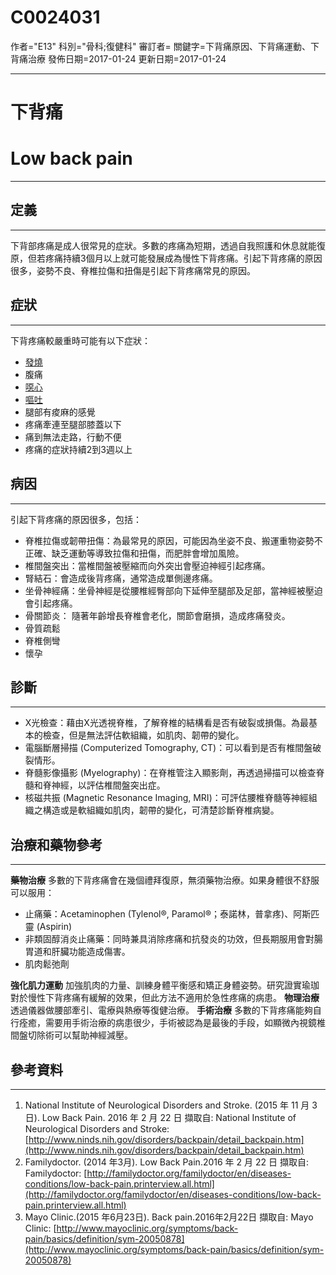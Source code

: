 # C0024031
作者="E13"
科別="骨科;復健科"
審訂者=
關鍵字=下背痛原因、下背痛運動、下背痛治療
發佈日期=2017-01-24
更新日期=2017-01-24

----------
# 下背痛
# Low back pain
----------
## 定義
----------

下背部疼痛是成人很常見的症狀。多數的疼痛為短期，透過自我照護和休息就能復原，但若疼痛持續3個月以上就可能發展成為慢性下背疼痛。引起下背疼痛的原因很多，姿勢不良、脊椎拉傷和扭傷是引起下背疼痛常見的原因。

## 症狀
----------

下背疼痛較嚴重時可能有以下症狀：

- [發燒](C0015967)
- 腹痛
- [噁心](C0027497)
- [嘔吐](C0042963)
- 腿部有痠麻的感覺
- 疼痛牽連至腿部膝蓋以下
- 痛到無法走路，行動不便
- 疼痛的症狀持續2到3週以上
## 病因
----------

引起下背疼痛的原因很多，包括：

- 脊椎拉傷或韌帶扭傷：為最常見的原因，可能因為坐姿不良、搬運重物姿勢不正確、缺乏運動等導致拉傷和扭傷，而肥胖會增加風險。
- 椎間盤突出：當椎間盤被壓縮而向外突出會壓迫神經引起疼痛。
- 腎結石：會造成後背疼痛，通常造成單側邊疼痛。
- 坐骨神經痛：坐骨神經是從腰椎經臀部向下延伸至腿部及足部，當神經被壓迫會引起疼痛。
- 骨關節炎： 隨著年齡增長脊椎會老化，關節會磨損，造成疼痛發炎。
- 骨質疏鬆
- 脊椎側彎
- 懷孕
## 診斷
----------
- X光檢查：藉由X光透視脊椎，了解脊椎的結構看是否有破裂或損傷。為最基本的檢查，但是無法評估軟組織，如肌肉、韌帶的變化。
- 電腦斷層掃描 (Computerized Tomography, CT)：可以看到是否有椎間盤破裂情形。
- 脊髓影像攝影 (Myelography)：在脊椎管注入顯影劑，再透過掃描可以檢查脊髓和脊神經，以評估椎間盤突出症。
- 核磁共振 (Magnetic Resonance Imaging, MRI)：可評估腰椎脊髓等神經組織之構造或是軟組織如肌肉，韌帶的變化，可清楚診斷脊椎病變。
## 治療和藥物參考
----------

**藥物治療**
多數的下背疼痛會在幾個禮拜復原，無須藥物治療。如果身體很不舒服可以服用：

- 止痛藥：Acetaminophen (Tylenol®, Paramol®；泰諾林，普拿疼)、阿斯匹靈 (Aspirin)
- 非類固醇消炎止痛藥：同時兼具消除疼痛和抗發炎的功效，但長期服用會對腸胃道和肝臟功能造成傷害。
- 肌肉鬆弛劑

**強化肌力運動**
加強肌肉的力量、訓練身體平衡感和矯正身體姿勢。研究證實瑜珈對於慢性下背疼痛有緩解的效果，但此方法不適用於急性疼痛的病患。
**物理治療**
透過儀器做腰部牽引、電療與熱療等復健治療。
**手術治療**
多數的下背疼痛能夠自行痊癒，需要用手術治療的病患很少，手術被認為是最後的手段，如顯微內視鏡椎間盤切除術可以幫助神經減壓。

## 參考資料
----------
1. National Institute of Neurological Disorders and Stroke. (2015 年 11 月 3 日). Low Back Pain. 2016 年 2 月 22 日 擷取自: National Institute of Neurological Disorders and Stroke: [http://www.ninds.nih.gov/disorders/backpain/detail_backpain.htm](http://www.ninds.nih.gov/disorders/backpain/detail_backpain.htm)
2. Familydoctor. (2014 年3月). Low Back Pain.2016 年 2 月 22 日 擷取自: Familydoctor: [http://familydoctor.org/familydoctor/en/diseases-conditions/low-back-pain.printerview.all.html](http://familydoctor.org/familydoctor/en/diseases-conditions/low-back-pain.printerview.all.html)
3. Mayo Clinic.(2015 年6月23日). Back pain.2016年2月22日 擷取自: Mayo Clinic: [http://www.mayoclinic.org/symptoms/back-pain/basics/definition/sym-20050878](http://www.mayoclinic.org/symptoms/back-pain/basics/definition/sym-20050878)

